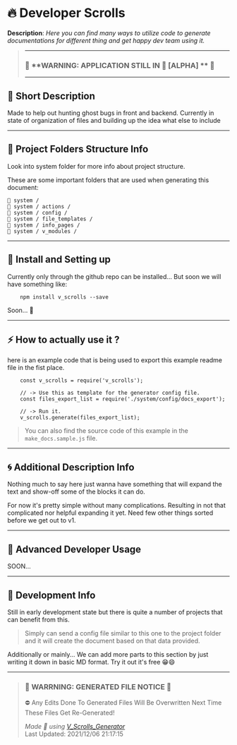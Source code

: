 # **🔥 Developer Scrolls**    
 

 **Description**: _Here you can find many ways to utilize code to generate documentations for different thing and get happy dev team using it._  
  
>---  
>### 🚧 **WARNING: APPLICATION STILL IN 🧱 [ALPHA] **  🚧  
>---   
## **💭 Short Description**    

Made to help out hunting ghost bugs in front and backend.
                Currently in state of organization of files and building up the idea what else to include    

---
## **📁 Project Folders Structure Info**    

Look into system folder for more info about project structure. 
  
  These are some important folders that are used when generating this document:

    📁 system /
    📁 system / actions /
    📁 system / config /
    📁 system / file_templates /
    📁 system / info_pages /
    📁 system / v_modules /         

---
## **🚕 Install and Setting up**    

Currently only through the github repo can be installed...
  But soon we will have something like:
        
        npm install v_scrolls --save
        
  Soon... 🚀    

---
## **⚡ How to actually use it ?**    

here is an example code that is being used to export this example readme file in the fist place. 
        
        
        const v_scrolls = require('v_scrolls');

        // -> Use this as template for the generator config file.
        const files_export_list = require('./system/config/docs_export');

        // -> Run it.
        v_scrolls.generate(files_export_list);

>  You can also find the source code of this example in the ```make_docs.sample.js``` file.
      

---
## **🌀 Additional Description Info**    

Nothing much to say here just wanna have something that will expand the text and show-off some of the blocks it can do.
  
  For now it's pretty simple without many complications. Resulting in not that complicated nor helpful expanding it yet. Need few other things sorted before we get out to v1.    

---
## **🚀 Advanced Developer Usage**    

SOON...    

---
## **🧱 Development Info**    

Still in early development state but there is quite a number of projects that can benefit from this.
  
> Simply can send a config file similar to this one to the project folder and it will create the document based on that data provided.
  
  Additionally or mainly...
  We can add more parts to this section by just writing it down in basic MD format. Try it out it's free 😁😄    

---
>### 🔻 **WARRNING: GENERATED FILE NOTICE**  🔻 
> ⛔ Any Edits Done To Generated Files Will Be Overwritten Next Time These Files Get Re-Generated!  
>  
> _Made 💖 using [V_Scrolls_Generator]("#")_      
> Last Updated:  2021/12/06 21:17:15 
